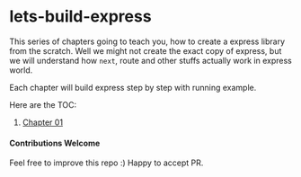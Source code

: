 # lets-build-express

This series of chapters going to teach you, how to create a express library from the scratch. Well we might not create the exact copy of express, but we will understand how `next`, route and other stuffs actually work in express world. 

Each chapter will build express step by step with running example. 

Here are the TOC:

1. [Chapter 01](https://github.com/antoaravinth/lets-build-express/blob/master/chap01/CHAP01.md)

#### Contributions Welcome
Feel free to improve this repo :) Happy to accept PR.